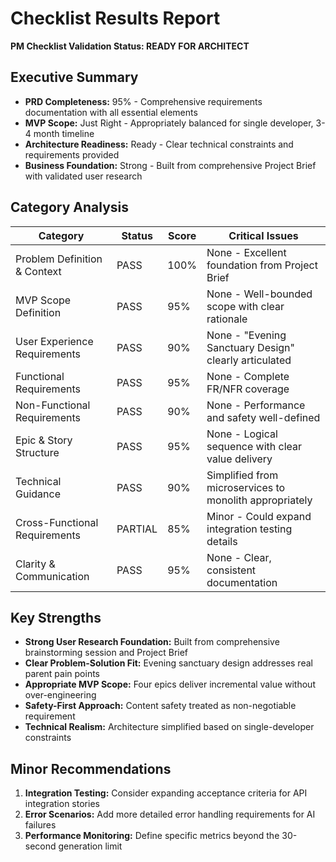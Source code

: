 # Checklist Results Report

**PM Checklist Validation Status: READY FOR ARCHITECT**

## Executive Summary
- **PRD Completeness:** 95% - Comprehensive requirements documentation with all essential elements
- **MVP Scope:** Just Right - Appropriately balanced for single developer, 3-4 month timeline
- **Architecture Readiness:** Ready - Clear technical constraints and requirements provided
- **Business Foundation:** Strong - Built from comprehensive Project Brief with validated user research

## Category Analysis
| Category | Status | Score | Critical Issues |
|----------|--------|-------|-----------------|
| Problem Definition & Context | PASS | 100% | None - Excellent foundation from Project Brief |
| MVP Scope Definition | PASS | 95% | None - Well-bounded scope with clear rationale |
| User Experience Requirements | PASS | 90% | None - "Evening Sanctuary Design" clearly articulated |
| Functional Requirements | PASS | 95% | None - Complete FR/NFR coverage |
| Non-Functional Requirements | PASS | 90% | None - Performance and safety well-defined |
| Epic & Story Structure | PASS | 95% | None - Logical sequence with clear value delivery |
| Technical Guidance | PASS | 90% | Simplified from microservices to monolith appropriately |
| Cross-Functional Requirements | PARTIAL | 85% | Minor - Could expand integration testing details |
| Clarity & Communication | PASS | 95% | None - Clear, consistent documentation |

## Key Strengths
- **Strong User Research Foundation:** Built from comprehensive brainstorming session and Project Brief
- **Clear Problem-Solution Fit:** Evening sanctuary design addresses real parent pain points
- **Appropriate MVP Scope:** Four epics deliver incremental value without over-engineering
- **Safety-First Approach:** Content safety treated as non-negotiable requirement
- **Technical Realism:** Architecture simplified based on single-developer constraints

## Minor Recommendations
1. **Integration Testing:** Consider expanding acceptance criteria for API integration stories
2. **Error Scenarios:** Add more detailed error handling requirements for AI failures
3. **Performance Monitoring:** Define specific metrics beyond the 30-second generation limit

